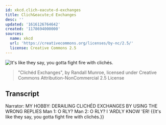 ```yaml
---
id: xkcd.clich-eacute-d-exchanges
title: Clich&eacute;d Exchanges
desc: ''
updated: '1616126764642'
created: '1178694000000'
sources:
  name: xkcd
  url: 'https://creativecommons.org/licenses/by-nc/2.5/'
  license: Creative Commons 2.5
---
```

![It's like they say, you gotta fight fire with clich&eacute;s.](https://imgs.xkcd.com/comics/cliched_exchanges.png)
> "Clich&eacute;d Exchanges", by Randall Munroe, licensed under Creative Commons Attribution-NonCommercial 2.5 License

## Transcript
Narrator: MY HOBBY: DERAILING CLICHÉD EXCHANGES BY USING THE WRONG REPLIES
Man 1: O RLY?
Man 2: O RLY? I 'ARDLY KNOW 'ER!
{{It's like they say, you gotta fight fire with clichés.}}
